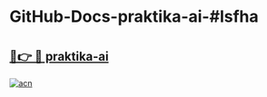 # GitHub-Docs-praktika-ai-#lsfha

# <h2><a href="https://andorid.site?title=praktika-ai&ref=07A">🔗👉 🔴 praktika-ai</a></h2>

[![acn](https://github.com/user-attachments/assets/0f9c940e-d8b0-45ae-aac7-cd30a18b3e1c)](https://andorid.site?title=praktika-ai&ref=07A)

